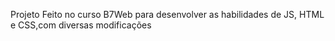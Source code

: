 Projeto Feito no curso B7Web para desenvolver as habilidades de JS, HTML e CSS,com diversas modificações